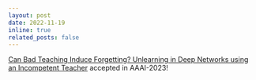 ```yaml
---
layout: post
date: 2022-11-19
inline: true
related_posts: false
---
```


[Can Bad Teaching Induce Forgetting? Unlearning in Deep Networks using an Incompetent Teacher](https://arxiv.org/abs/2205.08096) accepted in AAAI-2023!
